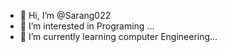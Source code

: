 - 👋 Hi, I’m @Sarang022
- 👀 I’m interested in Programing  ...
- 🌱 I’m currently learning computer Engineering...


<!---
Sarang022/Sarang022 is a ✨ special ✨ repository because its `README.md` (this file) appears on your GitHub profile.
You can click the Preview link to take a look at your changes.
--->
